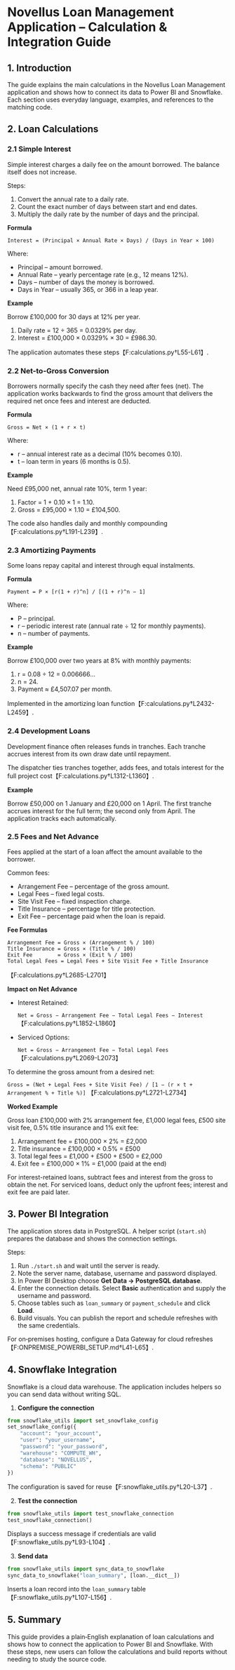 # Novellus Loan Management Application – Calculation & Integration Guide

## 1. Introduction
The guide explains the main calculations in the Novellus Loan Management application and shows how to connect its data to Power BI and Snowflake. Each section uses everyday language, examples, and references to the matching code.

## 2. Loan Calculations
### 2.1 Simple Interest
Simple interest charges a daily fee on the amount borrowed. The balance itself does not increase.

Steps:
1. Convert the annual rate to a daily rate.
2. Count the exact number of days between start and end dates.
3. Multiply the daily rate by the number of days and the principal.

**Formula**

`Interest = (Principal × Annual Rate × Days) / (Days in Year × 100)`

Where:
- Principal – amount borrowed.
- Annual Rate – yearly percentage rate (e.g., 12 means 12%).
- Days – number of days the money is borrowed.
- Days in Year – usually 365, or 366 in a leap year.

**Example**

Borrow £100,000 for 30 days at 12% per year.

1. Daily rate = 12 ÷ 365 = 0.0329% per day.
2. Interest = £100,000 × 0.0329% × 30 = £986.30.

The application automates these steps【F:calculations.py†L55-L61】.

### 2.2 Net-to-Gross Conversion
Borrowers normally specify the cash they need after fees (net). The application works backwards to find the gross amount that delivers the required net once fees and interest are deducted.

**Formula**

`Gross = Net × (1 + r × t)`

Where:
- r – annual interest rate as a decimal (10% becomes 0.10).
- t – loan term in years (6 months is 0.5).

**Example**

Need £95,000 net, annual rate 10%, term 1 year:
1. Factor = 1 + 0.10 × 1 = 1.10.
2. Gross = £95,000 × 1.10 = £104,500.

The code also handles daily and monthly compounding【F:calculations.py†L191-L239】.

### 2.3 Amortizing Payments
Some loans repay capital and interest through equal instalments.

**Formula**

`Payment = P × [r(1 + r)^n] / [(1 + r)^n − 1]`

Where:
- P – principal.
- r – periodic interest rate (annual rate ÷ 12 for monthly payments).
- n – number of payments.

**Example**

Borrow £100,000 over two years at 8% with monthly payments:
1. r = 0.08 ÷ 12 = 0.006666...
2. n = 24.
3. Payment ≈ £4,507.07 per month.

Implemented in the amortizing loan function【F:calculations.py†L2432-L2459】.

### 2.4 Development Loans
Development finance often releases funds in tranches. Each tranche accrues interest from its own draw date until repayment.

The dispatcher ties tranches together, adds fees, and totals interest for the full project cost【F:calculations.py†L1312-L1360】.

**Example**

Borrow £50,000 on 1 January and £20,000 on 1 April. The first tranche accrues interest for the full term; the second only from April. The application tracks each automatically.

### 2.5 Fees and Net Advance
Fees applied at the start of a loan affect the amount available to the borrower.

Common fees:
- Arrangement Fee – percentage of the gross amount.
- Legal Fees – fixed legal costs.
- Site Visit Fee – fixed inspection charge.
- Title Insurance – percentage for title protection.
- Exit Fee – percentage paid when the loan is repaid.

**Fee Formulas**

```
Arrangement Fee = Gross × (Arrangement % / 100)
Title Insurance = Gross × (Title % / 100)
Exit Fee        = Gross × (Exit % / 100)
Total Legal Fees = Legal Fees + Site Visit Fee + Title Insurance
```
【F:calculations.py†L2685-L2701】

**Impact on Net Advance**

- Interest Retained:

  `Net = Gross − Arrangement Fee − Total Legal Fees − Interest`【F:calculations.py†L1852-L1860】

- Serviced Options:

  `Net = Gross − Arrangement Fee − Total Legal Fees`【F:calculations.py†L2069-L2073】

To determine the gross amount from a desired net:

`Gross = (Net + Legal Fees + Site Visit Fee) / [1 − (r × t + Arrangement % + Title %)]`
【F:calculations.py†L2721-L2734】

**Worked Example**

Gross loan £100,000 with 2% arrangement fee, £1,000 legal fees, £500 site visit fee, 0.5% title insurance and 1% exit fee:

1. Arrangement fee = £100,000 × 2% = £2,000  
2. Title insurance = £100,000 × 0.5% = £500  
3. Total legal fees = £1,000 + £500 + £500 = £2,000  
4. Exit fee = £100,000 × 1% = £1,000 (paid at the end)

For interest-retained loans, subtract fees and interest from the gross to obtain the net. For serviced loans, deduct only the upfront fees; interest and exit fee are paid later.

## 3. Power BI Integration
The application stores data in PostgreSQL. A helper script (`start.sh`) prepares the database and shows the connection settings.

Steps:
1. Run `./start.sh` and wait until the server is ready.
2. Note the server name, database, username and password displayed.
3. In Power BI Desktop choose **Get Data → PostgreSQL database**.
4. Enter the connection details. Select **Basic** authentication and supply the username and password.
5. Choose tables such as `loan_summary` or `payment_schedule` and click **Load**.
6. Build visuals. You can publish the report and schedule refreshes with the same credentials.

For on‑premises hosting, configure a Data Gateway for cloud refreshes【F:ONPREMISE_POWERBI_SETUP.md†L41-L65】.

## 4. Snowflake Integration
Snowflake is a cloud data warehouse. The application includes helpers so you can send data without writing SQL.

1. **Configure the connection**

```python
from snowflake_utils import set_snowflake_config
set_snowflake_config({
    "account": "your_account",
    "user": "your_username",
    "password": "your_password",
    "warehouse": "COMPUTE_WH",
    "database": "NOVELLUS",
    "schema": "PUBLIC"
})
```
The configuration is saved for reuse【F:snowflake_utils.py†L20-L37】.

2. **Test the connection**

```python
from snowflake_utils import test_snowflake_connection
test_snowflake_connection()
```
Displays a success message if credentials are valid【F:snowflake_utils.py†L93-L104】.

3. **Send data**

```python
from snowflake_utils import sync_data_to_snowflake
sync_data_to_snowflake("loan_summary", [loan.__dict__])
```
Inserts a loan record into the `loan_summary` table【F:snowflake_utils.py†L107-L156】.

## 5. Summary
This guide provides a plain‑English explanation of loan calculations and shows how to connect the application to Power BI and Snowflake. With these steps, new users can follow the calculations and build reports without needing to study the source code.
